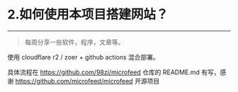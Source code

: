 # 2.如何使用本项目搭建网站？

---

> 每周分享一些软件，程序，文章等。

使用 cloudflare r2 / zoer + github actions 混合部署。

具体流程在 https://github.com/98zi/microfeed 仓库的 README.md 有写，感谢 https://github.com/microfeed/microfeed 开源项目